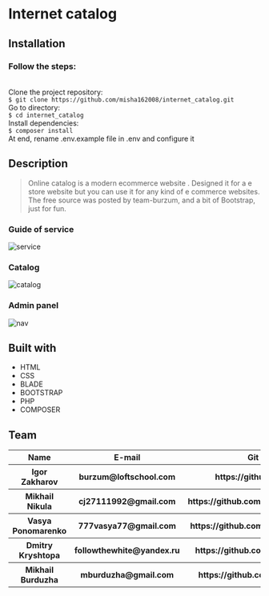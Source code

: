 <h1>Internet catalog</h1>

<h2>Installation</h2>
<h3>Follow the steps:</h3>

<br>Clone the project repository:
<br>`$ git clone https://github.com/misha162008/internet_catalog.git`
<br>Go to directory:
<br>`$ cd internet_catalog`
<br>Install dependencies:
<br>`$ composer install`
<br>At end, rename .env.example file in .env and configure it




<h2>Description</h2>

>Online catalog is a modern ecommerce website . Designed it for a e store website but you can use it for any kind of e commerce websites. The free source was posted by team-burzum, and a bit of Bootstrap, just for fun.

<h3> Guide of service</h2>
<img src="http://i.imgur.com/UmX9Xgy.png" alt="service">
<h3>Catalog</h3>
<img src="" alt="catalog">
<h3>Admin panel</h3>
<img src="http://i.imgur.com/wI7GPMe.png" alt="nav">



<h2>  Built with </h2>
<ul>
    <li>HTML 
    <li>CSS 
    <li>BLADE
    <li>BOOTSTRAP
    <li>PHP
    <li>COMPOSER
</ul>


<h2>Team</h2>



<table>
    <tr>
      <th> Name</th>   <th> E-mail</th>    <th>Git</th>        <th>Роль</th>
    </tr>
    <tr>
        <th>Igor Zakharov</th>  <th>burzum@loftschool.com
</th>   <th>https://github.com/</th>     <th>Curator </th> 
    </tr> 
    <tr>
        <th>Mikhail Nikula</th>   <th>cj27111992@gmail.com</th>   <th>https://github.com/misha162008</th>     <th>Teamlead</th> 
    </tr>
    <tr>
        <th>Vasya Ponomarenko</th>   <th> 777vasya77@gmail.com</th>   <th>https://github.com/777Vasya77</th>     <th>Backend</th> 
    </tr>
    <tr>
       <th>Dmitry Kryshtopa</th>   <th>followthewhite@yandex.ru</th>   <th>https://github.com/kryshtopa</th>     <th>Backend</th> 
    </tr>
    <tr>
        <th>Mikhail Burduzha <th> mburduzha@gmail.com <th>https://github.com/Krada88      <th>Backend
    </tr>
</table>
